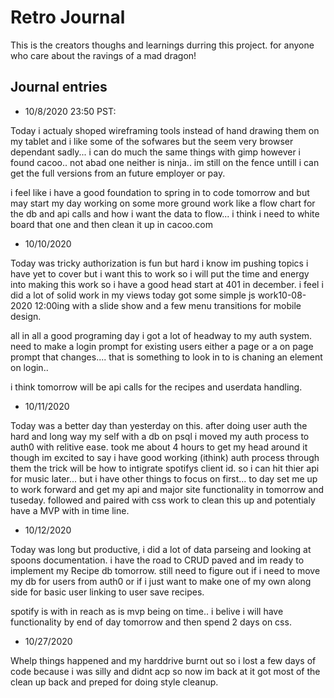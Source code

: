 # Retro Journal

This is the creators thoughs and learnings durring this project. for anyone who care about the ravings of a mad dragon!

## Journal entries

* 10/8/2020 23:50 PST:

Today i actualy shoped wireframing tools instead of hand drawing them on my tablet and i like some of the sofwares but the seem very browser dependant sadly... i can do much the same things with gimp however i found cacoo.. not abad one neither is ninja..  im still on the fence untill i can get the full versions from an future employer or pay.

i feel like i have a good foundation to spring in to code tomorrow and but may start my day working on some more ground work like a flow chart for the db and api calls and how i want the data to flow... i think i need to white board that one and then clean it up in cacoo.com

* 10/10/2020

Today was tricky authorization is fun but hard i know im pushing topics i have yet to cover but i want this to work so i will put the time and energy into making this work so i have a good head start at 401 in december.
i feel i did a lot of solid work in my views today got some simple js work10-08-2020 12:00ing with a slide show and a few menu transitions for mobile design.

all in all a good programing day i got a lot of headway to my auth system. need to make a login prompt for existing users either a page or a on page prompt that changes.... that is something to look in to is chaning an element on login..

i think tomorrow will be api calls for the recipes and userdata handling.

* 10/11/2020

Today was a better day than yesterday on this. after doing user auth the hard and long way my self with a db on psql i moved my auth process to auth0 with relitive ease. took me about 4 hours to get my head around it though im excited to say i have good working (ithink) auth process through them the trick will be how to intigrate spotifys client id. so i can hit thier api for music later... but i have other things to focus on first... to day set me up to work forward and get my api and major site functionality in tomorrow and tuseday. followed and paired with css work to clean this up and potentialy have a MVP with in time line.

* 10/12/2020

Today was long but productive, i did a lot of data parseing and looking at spoons documentation. i have the road to CRUD paved and im ready to implement my Recipe db tomorrow. still need to figure out if i need to move my db for users from auth0 or if i just want to make one of my own along side for basic user linking to user save recipes.

spotify is with in reach as is mvp being on time.. i belive i will have functionality by end of day tomorrow and then spend 2 days on css.

* 10/27/2020

Whelp things happened and my harddrive burnt out so i lost a few days of code because i was silly and didnt acp so now im back at it got most of the clean up back and preped for doing style cleanup.

